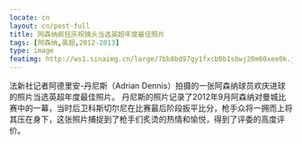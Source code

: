 ```yaml
---
locate: cn
layout: cn/post-full
title: 阿森纳疯狂庆祝镜头当选英超年度最佳照片
tags: [阿森纳,英超,2012-2013]
type: image
featimg: http://ws1.sinaimg.cn/large/7bb8bd97gy1fxcb0b1sbwj20m80xee0k.jpg
---
```


法新社记者阿德里安-丹尼斯（Adrian Dennis）拍摄的一张阿森纳球员欢庆进球的照片当选英超年度最佳照片。
丹尼斯的照片记录了2012年9月阿森纳对曼城比赛中的一幕，当时后卫科斯切尔尼在比赛最后阶段扳平比分，枪手众将一拥而上将其压在身下，这张照片捕捉到了枪手们炙烫的热情和愉悦，得到了评委的高度评价。